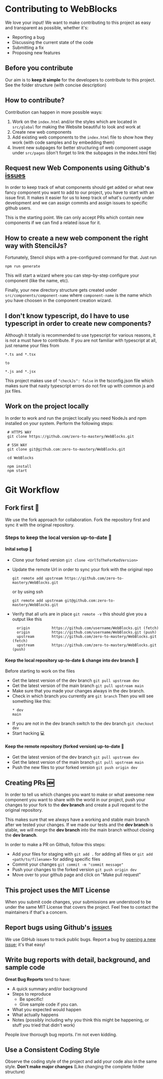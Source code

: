 # Contributing to WebBlocks

We love your input! We want to make contributing to this project as easy and transparent as possible, whether it's:

- Reporting a bug
- Discussing the current state of the code
- Submitting a fix
- Proposing new features

## Before you contribute

Our aim is to **keep it simple** for the developers to contribute to this project. See the folder structure (with concise description)

## How to contribute?

Contribution can happen in more possible ways:

1. Work on the `index.html` and/or the styles which are located in `src/global` for making the Website beautiful to look and work at
2. Create new web components
3. Add existing web components to the `index.html` file to show how they work (with code samples and by embedding them)
4. Invent new subpages for better structuring of web component usage under `src/pages` (don't forget to link the subpages in the index.html file)

## Request new Web Components using Github's [issues](../../issues)

In order to keep track of what components should get added or what new fancy component you want to add to our project, you have to start with an issue first.
It makes it easier for us to keep track of what's currently under development and we can assign commits and assign issues to specific github users.

This is the starting point. We can only accept PRs which contain new components if we can find a related issue for it.

## How to create a new web component the right way with StencilJs?

Fortunately, Stencil ships with a pre-configured command for that.
Just run

```
npm run generate
```

This will start a wizard where you can step-by-step configure your component (like the name, etc).

Finally, your new directory structure gets created under `src/components/component-name` where `component-name` is the name which you have choosen in the component creation wizard.

## I don't know typescript, do I have to use typescript in order to create new components?

Although it totally is recommended to use typescript for various reasons, it is not a must have to contribute.
If you are not familiar with typescript at all, just rename your files from

```
*.ts and *.tsx

to

*.js and *.jsx
```

This project makes use of `"checkJs": false` in the tsconfig.json file which makes sure that nasty typescript errors do not fire up with common js and jsx files.

## Work on the project locally

In order to work and run the project locally you need NodeJs and npm installed on your system.
Perform the following steps:

```
 # HTTPS WAY
 git clone https://github.com/zero-to-mastery/WebBlocks.git

 # SSH WAY
 git clone git@github.com:zero-to-mastery/WebBlocks.git

 cd WebBlocks

 npm install
 npm start
```

# Git Workflow

## Fork first 🍴

We use the fork approach for collaboration. Fork the repository first and sync it with the original repository.

### Steps to keep the local version up-to-date 🔄

#### Inital setup 🛫

- Clone your forked version
  `git clone <UrlToTheForKedVersion>`

- Update the remote Url in order to sync your fork with the original repo

  `git remote add upstream https://github.com/zero-to-mastery/WebBlocks.git`

  or by using ssh

  `git remote add upstream git@github.com:zero-to-mastery/WebBlocks.git`

- Verify that all urls are in place
  `git remote -v`
  this should give you a output like this
  ```
    origin          https://github.com/username/WebBlocks.git (fetch)
    origin          https://github.com/username/WebBlocks.git (push)
    upstream        https://github.com/zero-to-mastery/WebBlocks.git (fetch)
    upstream        https://github.com/zero-to-mastery/WebBlocks.git (push)
  ```

#### Keep the local repository up-to-date & change into dev branch 🔄

Before starting to work on the files

- Get the latest version of the dev branch
  `git pull upstream dev`
- Get the latest version of the main branch
  `git pull upstream main`
- Make sure that you made your changes always in the dev branch.
- Check in which branch you currently are
  `git branch`
  Then you will see something like this:
  ```
  * dev
  main
  ```
- If you are not in the dev branch switch to the dev branch
  `git checkout dev`
- Start hacking 💻

#### Keep the remote repository (forked version) up-to-date 🔄

- Get the latest version of the dev branch
  `git pull upstream dev`
- Get the latest version of the main branch
  `git pull upstream main`
- Push the new files to your forked version
  `git push origin dev`

## Creating PRs 🆕

In order to tell us which changes you want to make or what awesome new component you want to share with the world in our project, push your changes to your fork to the **dev branch** and create a pull request to the original repository.

This makes sure that we always have a working and stable main branch after we tested your changes.
If we made our tests and the **dev branch** is stable, we will merge the **dev branch** into the main branch without closing the **dev branch**.

In order to make a PR on Github, follow this steps:

- Add your files for staging with
  `git add .` for adding all files or
  `git add <path/to/filename>` for adding specific files
- Commit your changes
  `git commit -m "commit message"`
- Push your changes to the forked version
  `git push origin dev`
- Move over to your github page and click on "Make pull request"

## This project uses the MIT License

When you submit code changes, your submissions are understood to be under the same MIT License that covers the project. Feel free to contact the maintainers if that's a concern.

## Report bugs using Github's [issues](../../issues)

We use GitHub issues to track public bugs. Report a bug by [opening a new issue](../../issues); it's that easy!

## Write bug reports with detail, background, and sample code

**Great Bug Reports** tend to have:

- A quick summary and/or background
- Steps to reproduce
  - Be specific!
  - Give sample code if you can.
- What you expected would happen
- What actually happens
- Notes (possibly including why you think this might be happening, or stuff you tried that didn't work)

People _love_ thorough bug reports. I'm not even kidding.

## Use a Consistent Coding Style

Observe the coding style of the project and add your code also in the same style.
**Don't make major changes** (Like changing the complete folder structure)
